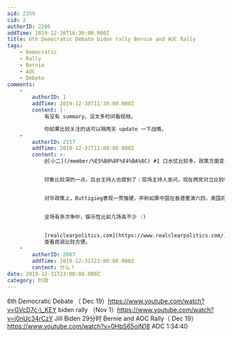 ```yaml
---
aid: 2359
cid: 2
authorID: 2286
addTime: 2019-12-26T16:30:00.000Z
title: 6th Democratic Debate biden rally Bernie and AOC Rally
tags:
    - Democratic
    - Rally
    - Bernie
    - AOC
    - Debate
comments:
    -
        authorID: 1
        addTime: 2019-12-30T11:30:00.000Z
        content: |-
            有没有 summary，没太多时间看视频。

            你如果比较关注的话可以隔两天 update 一下战情。
    -
        authorID: 2157
        addTime: 2019-12-31T11:00:00.000Z
        content: >-
            @[小二](/member/%E5%B0%8F%E4%BA%8C) #1 口水仗比较多，政策方面变化不大。


            印象比较深的一点，后台主持人也提到了：现场主持人发问，现在两党对立比较强，民主党的全民医保政策会受到很大阻力，如果共和党拦下候选人的提案，候选人是否有其它应对方案。在这个问题上，Warren暗示有退让的空间，而Sanders则表示不会有任何妥协。


            对华政策上，Buttigieg表现一贯强硬，声称如果中国在香港重演六四，美国将对中国在经济、政治等领域全面封锁。不过，他似乎对中共的狡猾略有低估，没有提及类似于“慢性六四”的情况。然而，Bloomberg则是彻头彻尾的亲华派，用了frienemy这个词，强调美国绝对不能和中国切割，各领域的合作是必需的。所有人都没有触及到台湾议题，比较让人失望。


            全场有多次争吵，娱乐性比前几场高不少 :)


            [realclearpolitics.com](https://www.realclearpolitics.com/)
            查看民调比较方便。
    -
        authorID: 2867
        addTime: 2019-12-31T23:00:00.000Z
        content: 什么？
date: 2019-12-31T23:00:00.000Z
category: 时政
---
```


6th Democratic Debate （ Dec 19）https://www.youtube.com/watch?v=GVcD7c-\_KEY biden rally （Nov 1）https://www.youtube.com/watch?v=j0nUc34rCzY Jill Biden 29分时 Bernie and AOC Rally（ Dec 19）https://www.youtube.com/watch?v=0HbS65oiN18 AOC 1:34:40
